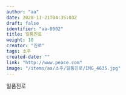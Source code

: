 ```yaml
---
author: "aa"
date: 2020-11-21T04:35:03Z
draft: false
identifier: "aa-0002"
title: 일품진로
weight: 10
creator: "진로"
tags: 소주
created-date: ""
link: "http://www.peace.com"
image: "/items/aa/소주/일품진로/IMG_4635.jpg"
---
```


일품진로

